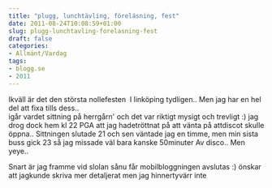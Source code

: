 ```yaml
---
title: "plugg, lunchtävling, förelásning, fest"
date: 2011-08-24T10:08:59+01:00
slug: plugg-lunchtavling-forelasning-fest
draft: false
categories:
- Allmänt/Vardag
tags:
- blogg.se
- 2011
---
```

Ikväll är det den största nollefesten  I linköping tydligen.. Men jag har en hel del att fixa tills dess..  
igår vardet sittning på herrgårn' och det var riktigt mysigt och trevligt :) jag drog dock hem kl 22 PGA att jag hadetröttnat på att vänta på attdiscot skulle öppna.. Sittningen slutade 21 och sen väntade jag en timme, men min sista buss gick 23 så jag missade väl bara kanske 50minuter Av disco.. Men yeye..  
  
Snart är jag framme vid slolan sånu får mobilbloggningen avslutas :) önskar att jagkunde skriva mer detaljerat men jag hinnertyvärr inte